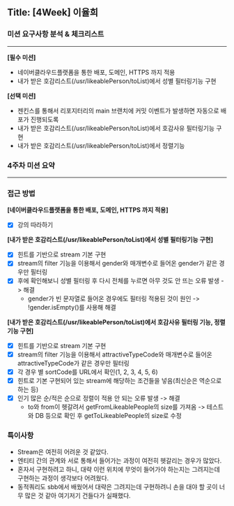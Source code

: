 ## Title: [4Week] 이율희

### 미션 요구사항 분석 & 체크리스트

---

**[필수 미션]**

- 네이버클라우드플랫폼을 통한 배포, 도메인, HTTPS 까지 적용
- 내가 받은 호감리스트(/usr/likeablePerson/toList)에서 성별 필터링기능 구현

**[선택 미션]**

- 젠킨스를 통해서 리포지터리의 main 브랜치에 커밋 이벤트가 발생하면 자동으로 배포가 진행되도록
- 내가 받은 호감리스트(/usr/likeablePerson/toList)에서 호감사유 필터링기능 구현
- 내가 받은 호감리스트(/usr/likeablePerson/toList)에서 정렬기능

### 4주차 미션 요약

---

### 접근 방법 ###

**[네이버클라우드플랫폼을 통한 배포, 도메인, HTTPS 까지 적용]**
  - [X] 강의 따라하기

**[내가 받은 호감리스트(/usr/likeablePerson/toList)에서 성별 필터링기능 구현]**
  - [X] 힌트를 기반으로 stream 기본 구현
  - [X] stream의 filter 기능을 이용해서 gender와 매개변수로 들어온 gender가 같은 경우만 필터링
  - [X] 후에 확인해보니 성별 필터링 후 다시 전체를 누르면 아무 것도 안 뜨는 오류 발생 -> 해결
    - gender가 빈 문자열로 들어온 경우에도 필터링 적용된 것이 원인 -> !gender.isEmpty()를 사용해 해결

**[내가 받은 호감리스트(/usr/likeablePerson/toList)에서 호감사유 필터링 기능, 정렬 기능 구현]**
  - [X] 힌트를 기반으로 stream 기본 구현
  - [X] stream의 filter 기능을 이용해서 attractiveTypeCode와 매개변수로 들어온 attractiveTypeCode가 같은 경우만 필터링
  - [X] 각 경우 별 sortCode를 URL에서 확인(1, 2, 3, 4, 5, 6)
  - [X] 힌트로 기본 구현되어 있는 stream에 해당하는 조건들을 넣음(최신순은 역순으로 하는 등)
  - [X] 인기 많은 순/적은 순으로 정렬이 적용 안 되는 오류 발생 -> 해결
    - to와 from이 헷갈려서 getFromLikeablePeople의 size를 가져옴 -> 테스트와 DB 등으로 확인 후 getToLikeablePeople의 size로 수정

### 특이사항 ###
- Stream은 여전히 어려운 것 같았다.
- 엔티티 간의 관계와 서로 통해서 들어가는 과정이 여전히 헷갈리는 경우가 많았다.
- 혼자서 구현하려고 하니, 대략 이런 위치에 무엇이 들어가야 하는지는 그려지는데 구현하는 과정이 생각보다 어려웠다.
- 동적쿼리도 sbb에서 배웠어서 대략은 그려지는데 구현하려니 손을 대야 할 곳이 너무 많은 것 같아 여기저기 건들다가 실패했다.